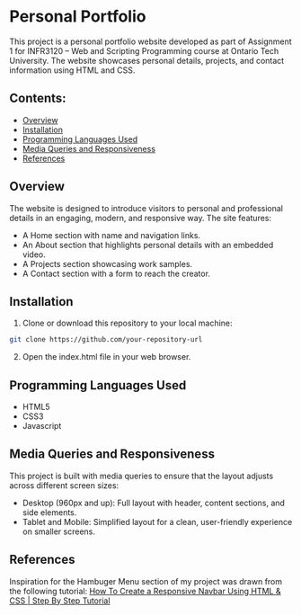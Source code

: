 # Personal Portfolio
This project is a personal portfolio website developed as part of Assignment 1 for INFR3120 – Web and Scripting Programming course at Ontario Tech University. The website showcases personal details, projects, and contact information using HTML and CSS.




## Contents:
* [Overview](#overview)
* [Installation](#installation)
* [Programming Languages Used](#programming-languages-used)
* [Media Queries and Responsiveness](#media-queries-and-responsiveness)
* [References](#references)




## Overview
The website is designed to introduce visitors to personal and professional details in an engaging, modern, and responsive way. The site features:

* A Home section with name and navigation links.
* An About section that highlights personal details with an embedded video.
* A Projects section showcasing work samples.
* A Contact section with a form to reach the creator.




## Installation
1. Clone or download this repository to your local machine:
```bash
git clone https://github.com/your-repository-url
```
2. Open the index.html file in your web browser.




## Programming Languages Used
* HTML5
* CSS3
* Javascript




## Media Queries and Responsiveness
This project is built with media queries to ensure that the layout adjusts across different screen sizes:

* Desktop (960px and up): Full layout with header, content sections, and side elements.
* Tablet and Mobile: Simplified layout for a clean, user-friendly experience on smaller screens.




## References
Inspiration for the Hambuger Menu section of my project was drawn from the following tutorial:
[How To Create a Responsive Navbar Using HTML & CSS | Step By Step Tutorial](https://www.youtube.com/watch?v=GdrbE-s5DgQ&t=1s)
